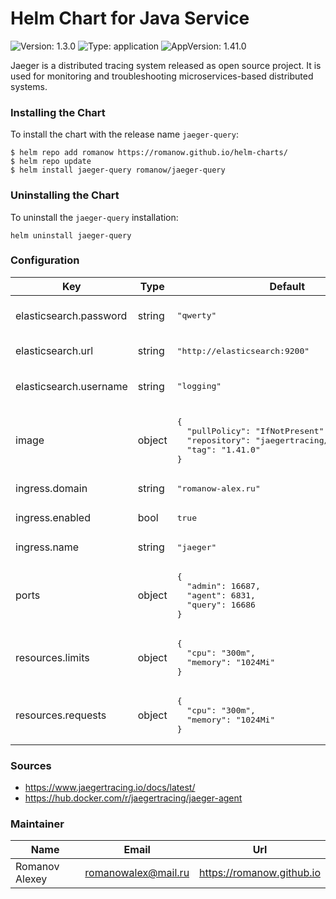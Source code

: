 # Helm Chart for Java Service

![Version: 1.3.0](https://img.shields.io/badge/Version-1.3.0-informational?style=flat-square) ![Type: application](https://img.shields.io/badge/Type-application-informational?style=flat-square) ![AppVersion: 1.41.0](https://img.shields.io/badge/AppVersion-1.41.0-informational?style=flat-square)

Jaeger is a distributed tracing system released as open source project. It is used for monitoring and troubleshooting microservices-based distributed systems.

### Installing the Chart

To install the chart with the release name `jaeger-query`:

```shell
$ helm repo add romanow https://romanow.github.io/helm-charts/
$ helm repo update
$ helm install jaeger-query romanow/jaeger-query
```

### Uninstalling the Chart

To uninstall the `jaeger-query` installation:

```shell
helm uninstall jaeger-query
```

### Configuration

<table>
	<thead>
		<th>Key</th>
		<th>Type</th>
		<th>Default</th>
		<th>Description</th>
	</thead>
	<tbody>
		<tr>
			<td>elasticsearch.password</td>
			<td>string</td>
			<td><pre lang="json">
"qwerty"
</pre>
</td>
			<td>Elastic password (optional)</td>
		</tr>
		<tr>
			<td>elasticsearch.url</td>
			<td>string</td>
			<td><pre lang="json">
"http://elasticsearch:9200"
</pre>
</td>
			<td>Elastic address</td>
		</tr>
		<tr>
			<td>elasticsearch.username</td>
			<td>string</td>
			<td><pre lang="json">
"logging"
</pre>
</td>
			<td>Elastic username (optional)</td>
		</tr>
		<tr>
			<td>image</td>
			<td>object</td>
			<td><pre lang="json">
{
  "pullPolicy": "IfNotPresent",
  "repository": "jaegertracing/jaeger-query",
  "tag": "1.41.0"
}
</pre>
</td>
			<td>Image name and version</td>
		</tr>
		<tr>
			<td>ingress.domain</td>
			<td>string</td>
			<td><pre lang="json">
"romanow-alex.ru"
</pre>
</td>
			<td>Domain</td>
		</tr>
		<tr>
			<td>ingress.enabled</td>
			<td>bool</td>
			<td><pre lang="json">
true
</pre>
</td>
			<td>Enable ingress</td>
		</tr>
		<tr>
			<td>ingress.name</td>
			<td>string</td>
			<td><pre lang="json">
"jaeger"
</pre>
</td>
			<td>Ingress name</td>
		</tr>
		<tr>
			<td>ports</td>
			<td>object</td>
			<td><pre lang="json">
{
  "admin": 16687,
  "agent": 6831,
  "query": 16686
}
</pre>
</td>
			<td>Jaeger query ports</td>
		</tr>
		<tr>
			<td>resources.limits</td>
			<td>object</td>
			<td><pre lang="json">
{
  "cpu": "300m",
  "memory": "1024Mi"
}
</pre>
</td>
			<td>Limited resources</td>
		</tr>
		<tr>
			<td>resources.requests</td>
			<td>object</td>
			<td><pre lang="json">
{
  "cpu": "300m",
  "memory": "1024Mi"
}
</pre>
</td>
			<td>Requested resources</td>
		</tr>
	</tbody>
</table>

### Sources

* <https://www.jaegertracing.io/docs/latest/>
* <https://hub.docker.com/r/jaegertracing/jaeger-agent>

### Maintainer

| Name | Email | Url |
| ---- | ------ | --- |
| Romanov Alexey | <romanowalex@mail.ru> | <https://romanow.github.io> |
